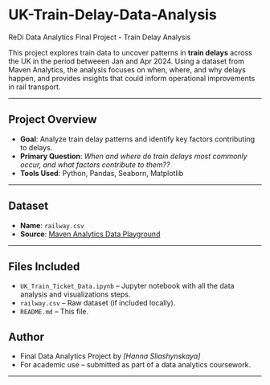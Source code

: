 # UK-Train-Delay-Data-Analysis
ReDi Data Analytics Final Project - Train Delay Analysis

This project explores train data to uncover patterns in **train delays** across the UK in the period betweeen Jan and Apr 2024. Using a dataset from Maven Analytics, the analysis focuses on when, where, and why delays happen, and provides insights that could inform operational improvements in rail transport.

---

## Project Overview

- **Goal**: Analyze train delay patterns and identify key factors contributing to delays.
- **Primary Question**: _When and where do train delays most commonly occur, and what factors contribute to them??_
- **Tools Used**: Python, Pandas, Seaborn, Matplotlib 

---

## Dataset

- **Name**: `railway.csv`
- **Source**: [Maven Analytics Data Playground](https://mavenanalytics.io/data-playground?page=3&pageSize=5)
---

##  Files Included

- `UK_Train_Ticket_Data.ipynb` – Jupyter notebook with all the data analysis and visualizations steps.
- `railway.csv` – Raw dataset (if included locally).
- `README.md` – This file.

##  Author

- Final Data Analytics Project by _[Hanna Sliashynskaya]_  
- For academic use – submitted as part of a data analytics coursework.

---
